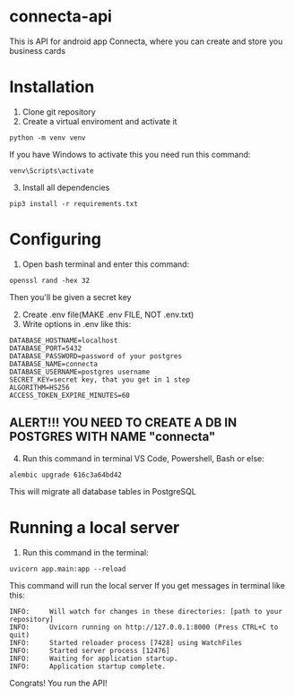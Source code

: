# connecta-api
This is API for android app Connecta, where you can create and store you business cards

# Installation
1. Clone git repository
2. Create a virtual enviroment and activate it
```
python -m venv venv
```
If you have Windows to activate this you need run this command:
```
venv\Scripts\activate
```
3. Install all dependencies 
```
pip3 install -r requirements.txt
```

# Configuring
1. Open bash terminal and enter this command:
```
openssl rand -hex 32
```
Then you'll be given a secret key

2. Create .env file(MAKE .env FILE, NOT .env.txt)
3. Write options in .env like this:
```
DATABASE_HOSTNAME=localhost
DATABASE_PORT=5432
DATABASE_PASSWORD=password of your postgres
DATABASE_NAME=connecta
DATABASE_USERNAME=postgres username
SECRET_KEY=secret key, that you get in 1 step
ALGORITHM=HS256
ACCESS_TOKEN_EXPIRE_MINUTES=60
```
## ALERT!!! YOU NEED TO CREATE A DB IN POSTGRES WITH NAME "connecta"
4. Run this command in terminal VS Code, Powershell, Bash or else:
```
alembic upgrade 616c3a64bd42
```
This will migrate all database tables in PostgreSQL

# Running a local server
1. Run this command in the terminal:
```
uvicorn app.main:app --reload
```
This command will run the local server
If you get messages in terminal like this:
```
INFO:     Will watch for changes in these directories: [path to your repository]
INFO:     Uvicorn running on http://127.0.0.1:8000 (Press CTRL+C to quit)
INFO:     Started reloader process [7428] using WatchFiles
INFO:     Started server process [12476]
INFO:     Waiting for application startup.
INFO:     Application startup complete.
```
Congrats! You run the API!

